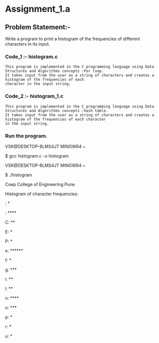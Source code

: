 
# Assignment_1.a

## Problem Statement:-

Write a program to print a histogram of the frequencies of different characters in its input.

### Code_1 :- histogram.c
    
    This program is implemented in the C programming language using Data Structures and Algorithms concepts :For loop. 
    It takes input from the user as a string of characters and creates a histogram of the frequencies of each 
    character in the input string.

  

### Code_2 :- histogram_1.c

    This program is implemented in the C programming language using Data Structures and Algorithms concepts :hash table. 
    It takes input from the user as a string of characters and creates a histogram of the frequencies of each character 
    in the input string.


### Run the program.

VSK@DESKTOP-8LMS4JT MINGW64 ~

$ gcc histogram.c -o histogram

VSK@DESKTOP-8LMS4JT MINGW64 ~

$ ./histogram

Coep College of Engineering Pune

Histogram of character frequencies:

: * 

 : ****
 
C: **

E: *

P: *

e: ******

f: *

g: ***

i: **

l: **

n: ****

o: ***

p: *

r: *

u: *

